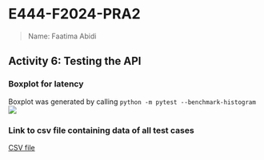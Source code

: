 # E444-F2024-PRA2
> Name: Faatima Abidi

## Activity 6: Testing the API

### Boxplot for latency
Boxplot was generated by calling
`python -m pytest --benchmark-histogram`
![](.)

### Link to csv file containing data of all test cases
[CSV file](./results.csv)
